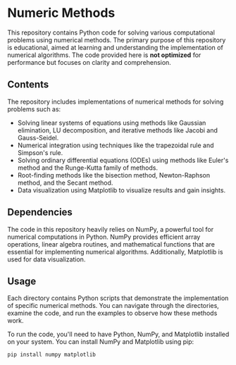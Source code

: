 # Numeric Methods

This repository contains Python code for solving various computational problems using numerical methods. The primary purpose of this repository is educational, aimed at learning and understanding the implementation of numerical algorithms. The code provided here is **not optimized** for performance but focuses on clarity and comprehension.

## Contents

The repository includes implementations of numerical methods for solving problems such as:
- Solving linear systems of equations using methods like Gaussian elimination, LU decomposition, and iterative methods like Jacobi and Gauss-Seidel.
- Numerical integration using techniques like the trapezoidal rule and Simpson's rule.
- Solving ordinary differential equations (ODEs) using methods like Euler's method and the Runge-Kutta family of methods.
- Root-finding methods like the bisection method, Newton-Raphson method, and the Secant method.
- Data visualization using Matplotlib to visualize results and gain insights.

## Dependencies

The code in this repository heavily relies on NumPy, a powerful tool for numerical computations in Python. NumPy provides efficient array operations, linear algebra routines, and mathematical functions that are essential for implementing numerical algorithms. Additionally, Matplotlib is used for data visualization.

## Usage

Each directory contains Python scripts that demonstrate the implementation of specific numerical methods. You can navigate through the directories, examine the code, and run the examples to observe how these methods work.

To run the code, you'll need to have Python, NumPy, and Matplotlib installed on your system. You can install NumPy and Matplotlib using pip:

```bash
pip install numpy matplotlib
```
